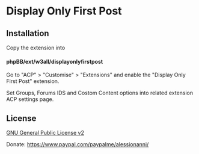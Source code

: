 # Display Only First Post

## Installation

Copy the extension into 
#### phpBB/ext/w3all/displayonlyfirstpost

Go to "ACP" > "Customise" > "Extensions" and enable the "Display Only First Post" extension.

Set Groups, Forums IDS and Costom Content options into related extension ACP settings page. 

## License

[GNU General Public License v2](license.txt)

Donate: https://www.paypal.com/paypalme/alessionanni/
